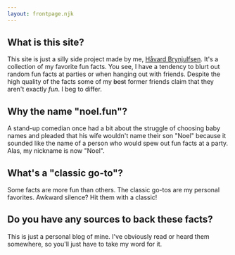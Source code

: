 ```yaml
---
layout: frontpage.njk
---
```


## What is this site?

This site is just a silly side project made by me, [Håvard Brynjulfsen](https://havardbrynjulfsen.design). It's a collection of my favorite fun facts. You see, I have a tendency to blurt out random fun facts at parties or when hanging out with friends. Despite the high quality of the facts some of my ~~best~~ former friends claim that they aren't exactly _fun_. I beg to differ.

## Why the name "noel.fun"?

A stand-up comedian once had a bit about the struggle of choosing baby names and pleaded that his wife wouldn't name their son "Noel" because it sounded like the name of a person who would spew out fun facts at a party. Alas, my nickname is now "Noel".

## What's a "classic go-to"?

Some facts are more fun than others. The classic go-tos are my personal favorites. Awkward silence? Hit them with a classic!

## Do you have any sources to back these facts?

This is just a personal blog of mine. I've obviously read or heard them somewhere, so you'll just have to take my word for it.
